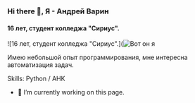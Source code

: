 ### Hi there 👋, Я - Андрей Варин
#### 16 лет, студент колледжа "Сириус".
![16 лет, студент колледжа "Сириус".](![Вот он я]([https://vk.com/varinandrej?z=photo496337483_457241801%2Fwall496337483_290](https://sun9-78.userapi.com/s/v1/ig2/N9Ot1pcwHOsal0_6i1BxVptpzefUZCseS2l9bB4xIFlgeFzB5Ia4kTt9OjQiqcuCf_V6hPrKsBQjOuVot1-gV5hV.jpg?quality=95&as=32x48,48x72,72x108,108x162,160x240,240x360,360x540,480x719,540x809,640x959,720x1079,854x1280&from=bu&cs=854x0))

Имею небольшой опыт программирования, мне интересна автоматизация задач.

Skills: Python / AHK

- 🔭 I’m currently working on this page. 




